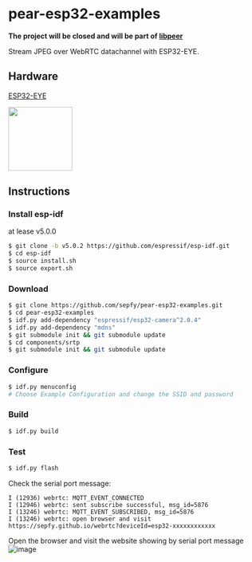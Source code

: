 # pear-esp32-examples

<b> The project will be closed and will be part of [libpeer](https://github.com/sepfy/libpeer/tree/main/examples/esp32) </b>

Stream JPEG over WebRTC datachannel with ESP32-EYE.

## Hardware
[ESP32-EYE](https://github.com/espressif/esp-who/blob/master/docs/en/get-started/ESP-EYE_Getting_Started_Guide.md)

<img src="https://www.espressif.com/sites/default/files/esp-eye-2-190116.png" width="128">

## Instructions

### Install esp-idf
at lease v5.0.0
```bash
$ git clone -b v5.0.2 https://github.com/espressif/esp-idf.git
$ cd esp-idf
$ source install.sh
$ source export.sh
```

### Download
```bash
$ git clone https://github.com/sepfy/pear-esp32-examples.git
$ cd pear-esp32-examples
$ idf.py add-dependency "espressif/esp32-camera^2.0.4"
$ idf.py add-dependency "mdns"
$ git submodule init && git submodule update
$ cd components/srtp
$ git submodule init && git submodule update
```

### Configure
```bash
$ idf.py menuconfig
# Choose Example Configuration and change the SSID and password
```

### Build 
```bash
$ idf.py build
```

### Test
```bash
$ idf.py flash
```
Check the serial port message:
```
I (12936) webrtc: MQTT_EVENT_CONNECTED
I (12946) webrtc: sent subscribe successful, msg_id=5876
I (13246) webrtc: MQTT_EVENT_SUBSCRIBED, msg_id=5876
I (13246) webrtc: open browser and visit https://sepfy.github.io/webrtc?deviceId=esp32-xxxxxxxxxxxx
```
Open the browser and visit the website showing by serial port message
![image](https://github.com/sepfy/pear-esp32-examples/assets/22016807/ccb82e25-8017-4ed3-8b99-13d5445a7c92)


